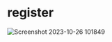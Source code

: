 # register
 
![Screenshot 2023-10-26 101849](https://github.com/shyambutani1/register/assets/139098445/f55c80a4-75bc-49f7-8477-3d499933c147)
